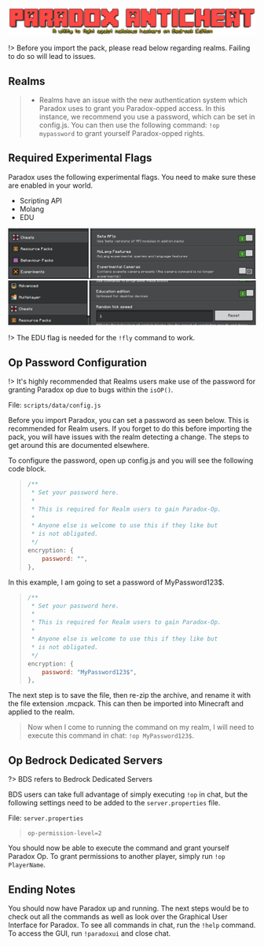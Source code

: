 ![Lets Go](Media/Paradox_Title.png)

!> Before you import the pack, please read below regarding realms. Failing to do so will lead to issues.

## Realms

> - Realms have an issue with the new authentication system which Paradox uses to grant you Paradox-opped access. In this instance, we recommend you use a password, which can be set in config.js. You can then use the following command: `!op mypassword` to grant yourself Paradox-opped rights.

## Required Experimental Flags

Paradox uses the following experimental flags. You need to make sure these are enabled in your world.

- Scripting API
- Molang
- EDU

![ScriptingAPI](Media/BetaAPI_Setting.png)
![EDU](Media/EDU_Setting.png)

!> The EDU flag is needed for the `!fly` command to work.

## Op Password Configuration

!> It's highly recommended that Realms users make use of the password for granting Paradox op due to bugs within the `isOP()`.

File: `scripts/data/config.js`

Before you import Paradox, you can set a password as seen below. This is recommended for Realm users. If you forget to do this before importing the pack, you will have issues with the realm detecting a change. The steps to get around this are documented elsewhere.

To configure the password, open up config.js and you will see the following code block.

> ```js
> /**
>  * Set your password here.
>  *
>  * This is required for Realm users to gain Paradox-Op.
>  *
>  * Anyone else is welcome to use this if they like but
>  * is not obligated.
>  */
> encryption: {
>     password: "",
> },
> ```

In this example, I am going to set a password of MyPassword123$.

> ```js
> /**
>  * Set your password here.
>  *
>  * This is required for Realm users to gain Paradox-Op.
>  *
>  * Anyone else is welcome to use this if they like but
>  * is not obligated.
>  */
> encryption: {
>     password: "MyPassword123$",
> },
> ```

The next step is to save the file, then re-zip the archive, and rename it with the file extension .mcpack. This can then be imported into Minecraft and applied to the realm.

> Now when I come to running the command on my realm, I will need to execute this command in chat: `!op MyPassword123$`.

## Op Bedrock Dedicated Servers

?> BDS refers to Bedrock Dedicated Servers

BDS users can take full advantage of simply executing `!op` in chat, but the following settings need to be added to the `server.properties` file.

File: `server.properties`

> ```server.properties
> op-permission-level=2
> ```

You should now be able to execute the command and grant yourself Paradox Op. To grant permissions to another player, simply run `!op PlayerName`.

## Ending Notes

You should now have Paradox up and running. The next steps would be to check out all the commands as well as look over the Graphical User Interface for Paradox. To see all commands in chat, run the `!help` command. To access the GUI, run `!paradoxui` and close chat.

